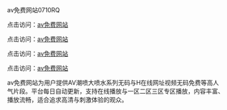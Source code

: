 av免费网站0710RQ

点击访问：<a href="https://heiliao2dmwwy.pages.dev">av免费网站</a> 

点击访问：<a href="https://heiliao2dmwwy.pages.dev">av免费网站</a> 

点击访问：<a href="https://heiliao2dmwwy.pages.dev">av免费网站</a> 

点击访问：<a href="https://heiliao2dmwwy.pages.dev">av免费网站</a>

av免费网站为用户提供AV潮喷大喷水系列无码与H在线网址视频无码免费等高人气片段。平台每日自动更新，支持在线播放与一区二区三区专区播放，内容丰富、播放流畅，适合追求高清与刺激体验的观众。

<span style="display:none;">[Canonical link](https://github.com/A20250710/So19)</span>
